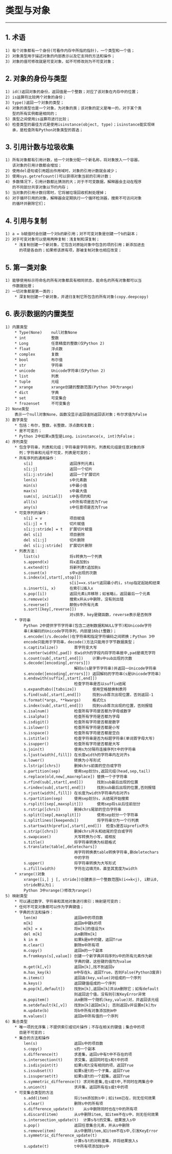 # **类型与对象**
***

## **1. 术语**
    1) 每个对象都有一个身份(可看作内存中所指的指针)，一个类型和一个值；
    2) 对象类型用于描述对象的内部表示以及它支持的方法和操作；
    3) 对象的值可修改就是可变对象，如不可修改则为不可变对象；

## **2. 对象的身份与类型**
    1) id()返回对象的身份，返回值是一个整数；对应了该对象在内存中的位置；
    2) is运算符比较两个对象的身份；
    3) type()返回一个对象的类型；
    4) 对象的类型也是一个对象，为对象的类；该对象的定义是唯一的，对于某个类
       型的所有实例都是相同的；
    5) 类型之间使用is运算符进行比较；
    6) 检查类型的最佳方式是使用isinstance(object, type)；isinstance能实现继
       承，是检查所有Python对象类型的首选；

## **3. 引用计数与垃圾收集**
    1) 所有对象都有引用计数，给一个对象分配一个新名称，将对象放入一个容器，
       该对象的引用计数都会增加；
    2) 使用del语句或引用超出作用域时，对象的引用计数就会减少；
    3) 使用sys.getrefcount()可以获得对象当前的引用计数；
    4) 多数情况下，引用计数都比猜测的大；对于不可变数据，解释器会主动在程序
       的不同部分共享对象以节约内存；
    5) 当对象的引用计数归零时，它将被垃圾回收机制处理掉；
    6) 对于循环引用的对象，解释器会定期执行一个循环检测器，搜索不可访问对象
       的循环并删除它们；

## **4. 引用与复制**
    1) a = b赋值时会创建一个对b的新引用；对不可变对象是创建一个b的副本；
    2) 对于可变对象可以使用两种复制：浅复制和深复制；
        * 浅复制创建一个新对象，它包含对原始对象中包含的项的引用；新添加进去
          的项是各自的；如果修该原有项，那被复制对象也相应改变；

## **5. 第一类对象**
    1) 能够使用标示符命名的所有对象都具有相同状态，能命名的所有对象都可以当
       作数据处理；
    2) 一切对象都是第一类的；
        * 深复制创建一个新对象，并递归复制它所包含的所有对象(copy.deepcopy)

## **6. 表示数据的内置类型**
    1) 内置类型
        * Type(None)    null对象None
        * int           整数
        * Long          任意精度的整数(仅Python 2)
        * float         浮点数
        * complex       复数
        * bool          布尔值
        * str           字符串
        * unicode       Unicode字符串(仅Python 2)
        * list          列表
        * tuple         元组
        * xrange        xrange创建的整数范围(Python 3中为range)
        * dict          字典
        * set           可变集合
        * frozenset     不可变集合
    2) None类型
        表示一个null对象None，函数没显示返回值则返回该对象；布尔求值为False
    3) 数字类型
        * 包括：布尔，整数，长整数，浮点数和复数；
        * 是不可变的；
        * Python 2中如果x类型是Long，isinstance(x, int)为False；
    4) 序列类型
        * 包含字符串，列表和元组；字符串是字符序列，列表和元组是任意对象的序
          列；字符串和元组不可变，列表是可变的；
        * 所有序列的通用操作：
            s[i]                返回序列元素i
            s[i:j]              返回一个切片
            s[i:j:stride]       返回一个扩展切片
            len(s)              s中元素数
            min(s)              s中最小值
            max(s)              s中最大值
            sum(s[, initial])   s中各项的和
            all(s)              s中所有项是否为True
            any(s)              s中任意项是否为True
        * 可变序列的操作：
            s[i] = v            项目赋值
            s[i:j] = t          切片赋值
            s[i:j:stride] = t   扩展切片赋值
            del s[i]            项目删除
            del s[i:j]          切片删除
            del s[i:j:stride]   扩展切片删除
        * 列表方法：
            list(s)             将s转换为一个列表
            s.append(x)         将x追加到s
            s.extend(t)         将新列表t追加到s
            s.count(x)          s中x出现的次数
            s.index(x[,start[,stop]])
                                s[i]==x.start返回最小的i，stop指定起始和结束
            s.insert(i, x)      在索引i插入x
            s.pop([i])          返回元素i并移除；如省略i，返回最后一个元素
            s.remove(x)         搜索x并从s中删除，没有则出错
            s.reverse()         颠倒s中所有元素
            s.sort([key[,reverse]])
                                对s排序，key是键函数，reverse表示是否倒序
        * 字符串
            Python 2中提供字节字符串(包含二进制数据和NULL字节)和Unicode字符
            串(未编码的Unicode字符序列，内部是16bit整数)；
            s.encode()/s.decode()在字符串和指定字符编码之间转换；Python 3中
            encode只能用于字符串，decode()方法只能用于字节数据类型；
            s.captitalize()       首字符变大写
            s.center(width[,pad]) 长width的字段内将字符串居中,pad是填充字符
            s.count(sub[,start[,end]])    计算s中sub出现的次数
            s.decode([encoding[,errors]]) 
                                  解码s(s是字节字符串)并返回一Unicode字符串
            s.encode([encoding[,errors]]) 返回解码的字符串(s是Unicode字符串)
            s.endswith(suffix[,start[,end]])
                                  检查字符串是否以suffix结尾
            s.expandtabs([tabsize])       使用空格替换制表符
            s.find(sub[,start[,end]])     找到sub首次出现位置，否则返回-1
            s.format(*args, **kwargs)     格式化s
            s.index(sub[,start[,end]])    找到sub首次出现的位置，否则报错
            s.isalnum()           检查所有字符是否都为字母或数字
            s.isalpha()           检查所有字符是否都为字母
            s.isdigit()           检查所有字符是否都是数字
            s.islower()           检查所有字符是否都是小写
            s.isspace()           检查所有字符是否都是空白
            s.istitle()           检查字符串是否为标题字符串(单词首字母大写)
            s.isupper()           检查所有字符是否都是大写
            s.join(t)             使用s为分隔符连接序列t中的字符串
            s.ljust(width[,fill]) 在长度width的字符串内左对齐s
            s.lower()             转换为小写形式
            s.lstrip([chrs])      删掉chrs前面的空白或字符
            s.partition(sep)      使用sep划分s,返回元组(head,sep,tail)
            s.replace(old,new[,maxreplace]) 替换一个子字符串
            s.rfind(sub[,start[,end]])      找到sub最后出现的位置
            s.rindex(sub[,start[,end]])     找到sub最后出现的位置,否则报错
            s.rjust(width[,fill]) 在长度为width字符串内右对齐s
            s.rpartition(sep)     使用sep划分s，从结尾开始搜索
            s.rsplit([sep[,maxsplit]])      使用sep将s从后往前划分
            s.rstrip([chrs])      删掉chrs尾部的空白字符串
            s.split([sep[,maxsplit]])       使用sep划分一个字符串
            s.splitlines([keepends])        将字符串分为一个行列表
            s.startswith(prefix[,start[,end]])  检查s是否以prefix开头
            s.strip([chrs])       删掉chrs开头和结尾的空白或字符
            s.swapcase()          大写转换为小写，或相反
            s.title()             将字符串转换为标题格式
            s.translate(table[,deletechars])
                                  用字符转换表table转换字符串,删deletechars
                                  中的字符
            s.upper()             将字符串转换为大写形式
            s.zfill(width)        字符左边填充0，直至其宽度为width
        * xrange()对象
            xrange([i,] j [, stride])创建表示一个整数范围k(i<=k<j), i默认0,
            stride默认为1；
            Python 3中xrange()修改为range()
    5) 映射类型
        * 可以通过数字、字符串和其他对象进行索引；映射是可变的；
        * 任何不可变对象都可以作为字典键值；
        * 字典的方法和操作：
            len(m)                返回m中的项目数
            m[k]                  返回m中键k的项
            m[k] = x              将m[k]的值设为x
            del m[k]              从m删除m[k]
            k in m                如果k是m中的键，返回True
            m.clear()             删除m中所有项
            m.copy()              返回m的一个副本
            m.fromkeys(s[,value]) 创建一个新字典并将序列s中的所有元素作为新
                                  字典的键，这些键的值均为value
            m.get(k[,v])          返回m[k],找不到返回v
            m.has_key(k)          m中存在k，返回True，否则False(Python3废弃)
            m.items()             返回由(key,value)对组成的一个序列
            m.keys()              返回键值组成的一个序列
            m.pop(k[,default])    找到m[k],返回m[k]并从m删除它；如有default
                                  则返回这个值，没有则引发KeyError异常
            m.popitem()           从m删除一个随机(key,value)对，并返回该元组
            m.setdefault(k[,v])   找到m[k]返回m[k]; 否则返回v并设置m[k]为v
            m.update(b)           将b中所有对象添加到m中
            m.values()            返回m中所有值的一个序列
    6) 集合类型
        * 唯一项的无序集；不提供索引或切片操作；不存在相关的键值；集合中的项
          目是不可变的；
        * 集合的方法和操作
            len(s)                返回s中的项目数
            s.copy()              s的一个副本
            s.difference(t)       求差集，返回s中有t中不存在的项
            s.intersection(t)     求交集，返回同时在s和t中的项
            s.isdisjoint(t)       如果s和t没有相同的项，返回True
            s.issubset(t)         如果s是t的一个子集，返回True
            s.issuperset(t)       如果s是t的一个超集，返回True
            s.symmetric_difference(t) 求对称差集,在s或t中,不同时在两集合中
            s.union(t)            求并集，返回所有在s或t中的项
        * 可变集合类型的方法
            s.add(item)           将item添加到s中；如item已在，则无任何效果
            s.clear()             删除s中的所有项
            s.difference_update(t)    从s中删除同时也在t中的所有项
            s.discard(item)       从s中删除item, 如item不在s中，则无任何效果
            s.intersection_update(t)  计算s与t的交集，结果放入s中
            s.pop()               返回任意集合元素，并从s中删除
            s.remove(item)        从s中删除item,如item不在s中,引发KeyError
            s.symmetric_difference_update(t)
                                  计算s与t的对称差集，并将结果放入s
            s.update(t)           t中所有项添加到s中
